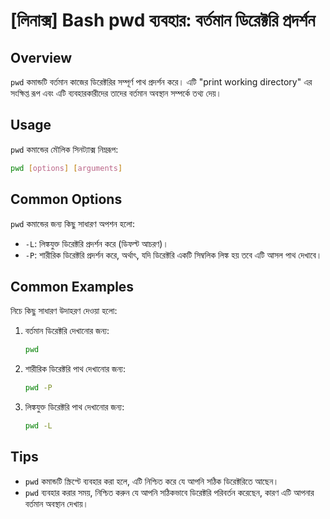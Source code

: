 # [লিনাক্স] Bash pwd ব্যবহার: বর্তমান ডিরেক্টরি প্রদর্শন

## Overview
`pwd` কমান্ডটি বর্তমান কাজের ডিরেক্টরির সম্পূর্ণ পাথ প্রদর্শন করে। এটি "print working directory" এর সংক্ষিপ্ত রূপ এবং এটি ব্যবহারকারীদের তাদের বর্তমান অবস্থান সম্পর্কে তথ্য দেয়।

## Usage
`pwd` কমান্ডের মৌলিক সিনট্যাক্স নিম্নরূপ:

```bash
pwd [options] [arguments]
```

## Common Options
`pwd` কমান্ডের জন্য কিছু সাধারণ অপশন হলো:

- `-L`: লিঙ্কযুক্ত ডিরেক্টরি প্রদর্শন করে (ডিফল্ট আচরণ)।
- `-P`: শারীরিক ডিরেক্টরি প্রদর্শন করে, অর্থাৎ, যদি ডিরেক্টরি একটি সিম্বলিক লিঙ্ক হয় তবে এটি আসল পাথ দেখাবে।

## Common Examples
নিচে কিছু সাধারণ উদাহরণ দেওয়া হলো:

1. বর্তমান ডিরেক্টরি দেখানোর জন্য:

    ```bash
    pwd
    ```

2. শারীরিক ডিরেক্টরি পাথ দেখানোর জন্য:

    ```bash
    pwd -P
    ```

3. লিঙ্কযুক্ত ডিরেক্টরি পাথ দেখানোর জন্য:

    ```bash
    pwd -L
    ```

## Tips
- `pwd` কমান্ডটি স্ক্রিপ্টে ব্যবহার করা হলে, এটি নিশ্চিত করে যে আপনি সঠিক ডিরেক্টরিতে আছেন।
- `pwd` ব্যবহার করার সময়, নিশ্চিত করুন যে আপনি সঠিকভাবে ডিরেক্টরি পরিবর্তন করেছেন, কারণ এটি আপনার বর্তমান অবস্থান দেখায়।